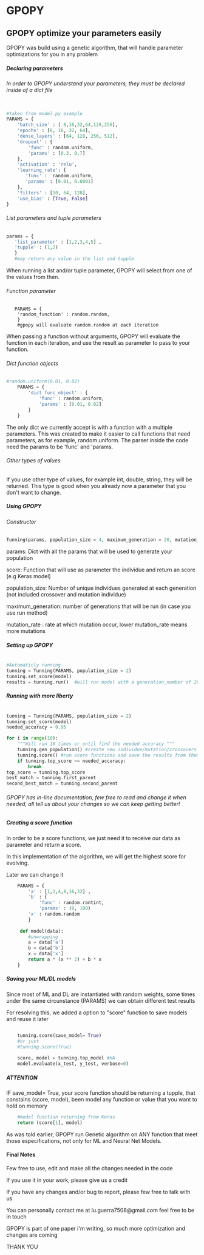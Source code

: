 <h1> GPOPY </h1>
<h2> GPOPY optimize your parameters easily </h2> 

<p> GPOPY was build using a genetic algorithm, that will handle parameter optimizations for you in any problem </p> 

<h5> Declaring parameters </h5>
<h6> In order to GPOPY understand your parameters, they must be declared inside of a dict file </h6>


```python 

#taken from model.py example
PARAMS = {                                                                                                                                                                             
    'batch_size' : [ 8,16,32,64,128,256],                                                                                                                                           
    'epochs' : [8, 16, 32, 64],                                                                                                                                                        
    'dense_layers' : [64, 128, 256, 512],                                                                                                                                              
    'dropout' : {                                                                                                                                                                      
        'func' : random.uniform,                                                                                                                                                       
        'params' : [0.3, 0.7]                                                                                                                                                          
    },                                                                                                                                                                                 
    'activation' : 'relu',                                                                                                                                                             
    'learning_rate': {                                                                                                                                                                 
       'func' :  random.uniform,                                                                                                                                                       
       'params' : [0.01, 0.0001]                                                                                                                                                       
    },                                                                                                                                                                                 
    'filters' : [10, 64, 128],                                                                                                                                                         
    'use_bias' : [True, False]                                                                                                                                                         
}     

```
<h6> List parameters and tuple parameters </h6>

```python 
params = {
   'list_parameter' : [1,2,3,4,5] ,
   'tupple' : (1,2) 
   } 
   #may return any value in the list and tupple
```

When running a list and/or tuple parameter, GPOPY will select from one of the values from then.

<h6> Function parameter </h6>

``` 
   PARAMS = {
    'random_function' : random.random,     
    }
    #gpopy will evaluate random.random at each iteration
```

When passing a function without arguments, GPOPY will evaluate the function in each iteration, and use the result as parameter to pass to your function.

<h6> Dict function objects </h6>

```python
#random.uniform(0.01, 0.02)
    PARAMS = {
        'dict_func_object' : {
            'func' : random.uniform, 
            'params' : [0.01, 0.02] 
        } 
    }
```

The only dict we currently accept is with a function with a multiple parameters.
This was created to make it easier to call functions that need parameters, as for example, random.uniform.
The parser inside the code need the params to be 'func' and 'params.

<h6> Other types of values </h6>
If you use other type of values, for example int, double, string, they will be returned.
This type is good when you already now a parameter that you don't want to change.

<h5> Using GPOPY </h5>

<h6> Constructor </h6>

```python
Tunning(params, population_size = 4, maximum_generation = 20, mutation_rate = 0.25)

```
<p> params: </h5>  Dict with all the params that will be used to generate your population
<p> score: Function that will use as parameter the individue and return an score (e.g Keras model)
<p> population_size: Number of unique individues generated at each generation (not included crossover and mutation individue)
<p> maximum_generation: number of generations that will be run (in case you use run method)
<p> mutation_rate : rate at which mutation occur, lower mutation_rate means more mutations 

<h5> Setting up GPOPY </h5>

```python

#Automaticly running 
tunning = Tunning(PARAMS, population_size = 2) 
tunning.set_score(model) 
results = tunning.run()  #will run model with a generation_number of 20

```

<h5> Running with more liberty </h5> 

```python

tunning = Tunning(PARAMS, population_size = 2)
tunning.set_score(model)
needed_accuracy = 0.95

for i in range(10): 
    """Will run 10 times or until find the needed accuracy """
    tunning.gen_population() #create new individue/mutation/crossovers
    tunning.score() #run score functions and save the results from them
    if tunning.top_score >= needed_accuracy: 
        break 
top_score = tunning.top_score
best_match = tunning.first_parent 
second_best_match = tunning.second_parent
```

<h6> GPOPY has in-line documentation, few free to read and change it when needed, all tell us about your changes so we can keep getting better!</h6>

<h5>Creating a score function </h5>
<p> In order to be a score functions, we just need it to receive our data as parameter and return a score.
<p> In this implementation of the algorithm, we will get the highest score for evolving.
<p> Later we can change it

```python
    PARAMS = {
        'a' : [1,2,4,8,16,32] ,
        'b' : {
            'func' : random.rantint,
            'params' : (0, 100)
        'x' : random.random
        }
        
     def model(data): 
        #unwrapping 
        a = data['a']
        b = data['b']
        x = data['x']
        return a * (x ** 2) + b * x
    }
```

<h5>Saving your ML/DL models</h5>
<p> Since most of ML and DL are instantiated with random weights, some times under the same circunstance (PARAMS) we can obtain different test results </p>
<p> For resolving this, we added a option to "score" function to save models and reuse it later </p>

```python

    tunning.score(save_model= True)
    #or just
    #tunning.score(True)
    
    score, model = tunning.top_model #HA
    model.evaluate(x_test, y_test, verbose=0)

```

<h5> ATTENTION </h5>
<p> IF save_model= True, your score function should be returning a tupple, that constains (score, model), been model any function or value that you want to hold on memory </p>

```python 
    #model function returning from Keras 
    return (score[1], model)
```


As was told earlier, GPOPY run Genetic algorithm on ANY function that meet those especifications, not only for ML and Neural Net Models.


<h4> Final Notes </h4>
<p> Few free to use, edit and make all the changes needed in the code </p>
<p> If you use it in your work, please give us a credit </p>
<p> If you have any changes and/or bug to report, please few free to talk with us </p>
<p> You can personally contact me at lu.guerra7508@gmail.com feel free to be in touch </p>
<p> GPOPY is part of one paper i'm writing, so much more optimization and changes are coming </p>
<p> THANK YOU </p>


